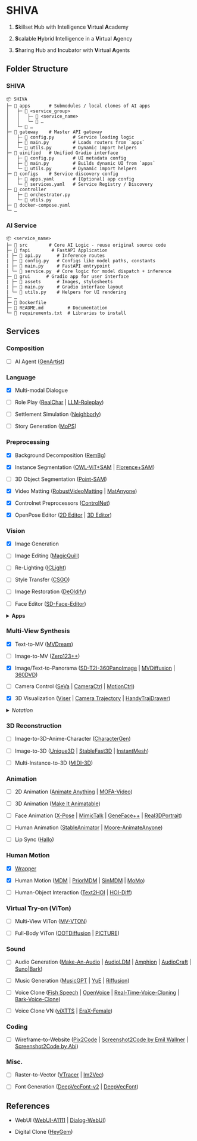 # SHIVA

1. **S**killset **H**ub with **I**ntelligence **V**irtual **A**cademy

2. **S**calable **H**ybrid **I**ntelligence in a **V**irtual **A**gency

3. **S**haring **H**ub and **I**ncubator with **V**irtual **A**gents


## Folder Structure

### SHIVA

    📦 SHIVA
    ├─ 📂 apps       # Submodules / local clones of AI apps
    │   ├─ 📂 <service_group>
    │   │   ├─ 📂 <service_name>
    │   │   └─ 📂 …
    │   └─ 📂 …
    ├─ 📂 gateway    # Master API gateway
    │   ├─ 📄 config.py       # Service loading logic
    │   ├─ 📄 main.py         # Loads routers from `apps`
    │   └─ 📄 utils.py        # Dynamic import helpers
    ├─ 📂 uinified   # Unified Gradio interface
    │   ├─ 📄 config.py       # UI metadata config
    │   ├─ 📄 main.py         # Builds dynamic UI from `apps`
    │   └─ 📄 utils.py        # Dynamic import helpers
    ├─ 📂 configs    # Service discovery config
    │   ├─ 📄 apps.yaml       # [Optional] app config
    │   └─ 📄 services.yaml   # Service Registry / Discovery
    ├─ 📂 controller
    │   ├─ 📄 orchestrator.py
    │   └─ 📄 utils.py
    ├─ 📄 docker-compose.yaml
    └─ …

### AI Service

    📦 <service_name>
    ├─ 📂 src        # Core AI Logic - reuse original source code
    ├─ 📂 fapi        # FastAPI Application
    | ├─ 📄 api.py      # Inference routes
    | ├─ 📄 config.py   # Configs like model paths, constants
    | ├─ 📄 main.py     # FastAPI entrypoint
    | └─ 📄 service.py  # Core logic for model dispatch + inference
    ├─ 📂 grui      # Gradio app for user interface
    | ├─ 📂 assets      # Images, stylesheets
    | ├─ 📄 main.py     # Gradio interface layout
    | └─ 📄 utils.py    # Helpers for UI rendering
    ├─ …
    ├─ 📄 Dockerfile
    ├─ 📄 README.md         # Documentation
    └─ 📄 requirements.txt  # Libraries to install


## Services

### Composition

- [ ] AI Agent ([GenArtist](https://github.com/zhenyuw16/GenArtist))

### Language 

- [x] Multi-modal Dialogue

- [ ] Role Play ([RealChar](https://github.com/Shaunwei/RealChar) | [LLM-Roleplay](https://github.com/UKPLab/llm-roleplay))

- [ ] Settlement Simulation ([Neighborly](https://github.com/ShiJbey/neighborly))

- [ ] Story Generation ([MoPS](https://github.com/GAIR-NLP/MoPS))

### Preprocessing

- [x] Background Decomposition ([RemBg](https://github.com/HariWu1995/Anilluminus.AI/tree/main/src/apps/rembg))

- [x] Instance Segmentation ([OWL-ViT+SAM](https://huggingface.co/spaces/SkalskiP/florence-sam) | [Florence+SAM](https://huggingface.co/spaces/SkalskiP/florence-sam))

- [ ] 3D Object Segmentation ([Point-SAM](https://github.com/zyc00/Point-SAM))

- [x] Video Matting ([RobustVideoMatting](https://github.com/PeterL1n/RobustVideoMatting) | [MatAnyone](https://github.com/pq-yang/MatAnyone))

- [x] Controlnet Preprocessors ([ControlNet](https://github.com/Mikubill/sd-webui-controlnet))

- [x] OpenPose Editor ([2D Editor](https://github.com/huchenlei/sd-webui-openpose-editor) | [3D Editor](https://github.com/ZhUyU1997/open-pose-editor/releases))

### Vision

- [x] Image Generation

- [ ] Image Editing ([MagicQuill](https://github.com/ant-research/MagicQuill))

- [ ] Re-Lighting ([ICLight](https://github.com/lllyasviel/IC-Light))

- [ ] Style Transfer ([CSGO](https://github.com/instantX-research/CSGO))

- [ ] Image Restoration ([DeOldify](https://github.com/jantic/DeOldify))

- [ ] Face Editor ([SD-Face-Editor](https://github.com/ototadana/sd-face-editor))

<details>
    <summary><b>Apps</b></summary>

- [ ] Live Painting ([Krita.ai](https://github.com/Acly/krita-ai-diffusion))

</details>

### Multi-View Synthesis

- [x] Text-to-MV ([MVDream](https://github.com/bytedance/MVDream))

- [ ] Image-to-MV ([Zero123++](https://github.com/SUDO-AI-3D/zero123plus))

- [x] Image/Text-to-Panorama ([SD-T2I-360PanoImage](https://github.com/ArcherFMY/SD-T2I-360PanoImage) | [MVDiffusion](https://github.com/Tangshitao/MVDiffusion) | [360DVD](https://github.com/Akaneqwq/360DVD))

- [ ] Camera Control ([SeVa](https://github.com/Stability-AI/stable-virtual-camera) | [CameraCtrl](https://github.com/hehao13/CameraCtrl) | [MotionCtrl](https://github.com/TencentARC/MotionCtrl))

- [x] 3D Visualization ([Viser](https://github.com/nerfstudio-project/viser) | [Camera Trajectory](https://github.com/Stability-AI/stable-virtual-camera/blob/main/demo_gr.py#L769) | [HandyTrajDrawer](https://github.com/wzhouxiff/HandyTrajDrawer))

<details>
    <summary><i>Notation</i></summary>

- <b>MV</b>: Multi-view

</details>

### 3D Reconstruction

- [ ] Image-to-3D-Anime-Character ([CharacterGen](https://github.com/zjp-shadow/CharacterGen))

- [ ] Image-to-3D ([Unique3D](https://github.com/AiuniAI/Unique3D) | [StableFast3D](https://github.com/Stability-AI/stable-fast-3d) | [InstantMesh](https://github.com/TencentARC/InstantMesh))

- [ ] Multi-Instance-to-3D ([MIDI-3D](https://github.com/VAST-AI-Research/MIDI-3D))

### Animation

- [ ] 2D Animation ([Animate Anything](https://github.com/alibaba/animate-anything) | [MOFA-Video](https://github.com/MyNiuuu/MOFA-Video))

- [ ] 3D Animation ([Make It Animatable](https://github.com/jasongzy/Make-It-Animatable))

- [ ] Face Animation ([X-Pose](https://github.com/IDEA-Research/X-Pose) | [MimicTalk](https://github.com/yerfor/MimicTalk/) | [GeneFace++](https://github.com/yerfor/GeneFacePlusPlus/) | [Real3DPortrait](https://github.com/yerfor/Real3DPortrait))

- [ ] Human Animation ([StableAnimator](https://github.com/Francis-Rings/StableAnimator) | [Moore-AnimateAnyone](https://github.com/MooreThreads/Moore-AnimateAnyone))

- [ ] Lip Sync ([Hallo](https://github.com/fudan-generative-vision/hallo))

### Human Motion

- [x] [Wrapper](https://github.com/HariWu1995/HuMoUr)

- [x] Human Motion ([MDM](https://github.com/GuyTevet/motion-diffusion-model) | [PriorMDM](https://github.com/priorMDM/priorMDM) | [SinMDM](https://github.com/SinMDM/SinMDM) | [MoMo](https://github.com/MonkeySeeDoCG/MoMo))

- [ ] Human-Object Interaction  ([Text2HOI](https://github.com/JunukCha/Text2HOI) | [HOI-Diff](https://github.com/neu-vi/HOI-Diff))

### Virtual Try-on (ViTon)

- [ ] Multi-View ViTon ([MV-VTON](https://github.com/hywang2002/MV-VTON))

- [ ] Full-Body ViTon ([OOTDiffusion](https://huggingface.co/spaces/levihsu/OOTDiffusion) | [PICTURE](https://github.com/GAP-LAB-CUHK-SZ/PICTURE))

### Sound

- [ ] Audio Generation ([Make-An-Audio](https://github.com/Text-to-Audio/Make-An-Audio) | [AudioLDM](https://github.com/haoheliu/AudioLDM) | [Amphion](https://github.com/open-mmlab/Amphion) | [AudioCraft](https://github.com/facebookresearch/audiocraft) | [Suno|Bark](https://github.com/suno-ai/bark))

- [ ] Music Generation ([MusicGPT](https://github.com/gabotechs/MusicGPT) | [YuE](https://github.com/multimodal-art-projection/YuE) | [Riffusion](https://github.com/riffusion/riffusion-hobby))

- [ ] Voice Clone ([Fish Speech](https://github.com/fishaudio/fish-speech) | [OpenVoice](https://github.com/myshell-ai/OpenVoice) | [Real-Time-Voice-Cloning](https://github.com/CorentinJ/Real-Time-Voice-Cloning) | [Bark-Voice-Clone](https://github.com/serp-ai/bark-with-voice-clone))

- [ ] Voice Clone VN ([viXTTS](https://github.com/thinhlpg/vixtts-demo) | [EraX-Female](https://huggingface.co/erax-ai/EraX-Smile-Female-F5-V1.0))

### Coding

- [ ] Wireframe-to-Website ([Pix2Code](https://github.com/tonybeltramelli/pix2code) | [Screenshot2Code by Emil Wallner](https://github.com/emilwallner/Screenshot-to-code) | [Screenshot2Code by Abi](https://github.com/abi/screenshot-to-code))

### Misc.

- [ ] Raster-to-Vector ([VTracer](https://github.com/visioncortex/vtracer) | [Im2Vec](https://github.com/preddy5/Im2Vec))

- [ ] Font Generation ([DeepVecFont-v2](https://github.com/yizhiwang96/deepvecfont-v2) | [DeepVecFont](https://github.com/yizhiwang96/deepvecfont))


## References

- WebUI ([WebUI-A1111](https://github.com/AUTOMATIC1111/stable-diffusion-webui) | [Dialog-WebUI](https://github.com/oobabooga/text-generation-webui))

- Digital Clone ([HeyGem](https://github.com/GuijiAI/HeyGem.ai))

